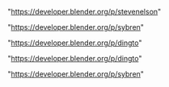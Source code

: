 "https://developer.blender.org/p/stevenelson"

"https://developer.blender.org/p/sybren"

"https://developer.blender.org/p/dingto"

 
"https://developer.blender.org/p/dingto"


"https://developer.blender.org/p/sybren"


 
